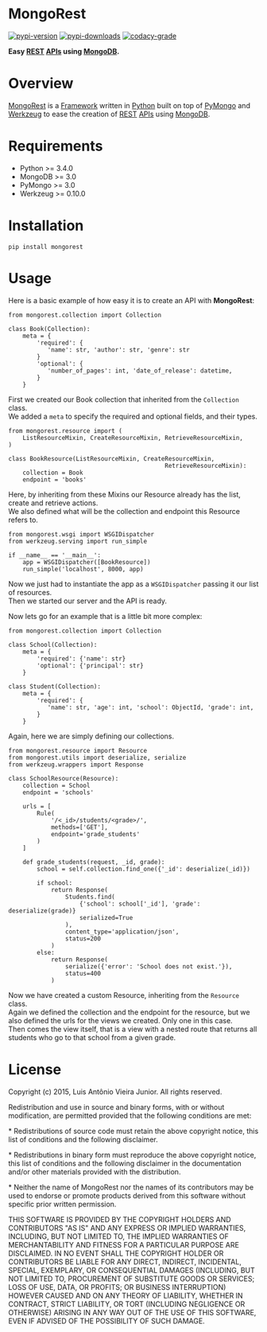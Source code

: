 # MongoRest

[![pypi-version]][pypi] [![pypi-downloads]][pypi] [![codacy-grade]][codacy]

**Easy [REST][rest] [APIs][api] using [MongoDB][mongodb].**


# Overview

[MongoRest][mongorest] is a [Framework][framework] written in [Python][python] built on top of [PyMongo][pymongo] and [Werkzeug][werkzeug] to ease the creation of [REST][rest] [APIs][api] using [MongoDB][mongodb].


# Requirements

* Python >= 3.4.0
* MongoDB >= 3.0
* PyMongo >= 3.0
* Werkzeug >= 0.10.0


# Installation

    pip install mongorest
    
    
# Usage

Here is a basic example of how easy it is to create an API with **MongoRest**:


    from mongorest.collection import Collection

    class Book(Collection):
        meta = {
            'required': {
               'name': str, 'author': str, 'genre': str
            }
            'optional': {
               'number_of_pages': int, 'date_of_release': datetime,
            }
        }

First we created our Book collection that inherited from the `Collection` class. <br />
We added a `meta` to specify the required and optional fields, and their types. <br />


    from mongorest.resource import (
        ListResourceMixin, CreateResourceMixin, RetrieveResourceMixin,
    )

    class BookResource(ListResourceMixin, CreateResourceMixin, 
                                                RetrieveResourceMixin):
        collection = Book
        endpoint = 'books'
        
Here, by inheriting from these Mixins our Resource already has the list, create and retrieve actions. <br />
We also defined what will be the collection and endpoint this Resource refers to. <br />

        
    from mongorest.wsgi import WSGIDispatcher
    from werkzeug.serving import run_simple

    if __name__ == '__main__':
        app = WSGIDispatcher([BookResource])
        run_simple('localhost', 8000, app)
    
Now we just had to instantiate the app as a `WSGIDispatcher` passing it our list of resources. <br />
Then we started our server and the API is ready. <br />


Now lets go for an example that is a little bit more complex:

    from mongorest.collection import Collection
    
    class School(Collection):
        meta = {
            'required': {'name': str}
            'optional': {'principal': str}
        }
        
    class Student(Collection):
        meta = {
            'required': {
               'name': str, 'age': int, 'school': ObjectId, 'grade': int,
            }
        }
        
Again, here we are simply defining our collections. <br />


    from mongorest.resource import Resource
    from mongorest.utils import deserialize, serialize
    from werkzeug.wrappers import Response
    
    class SchoolResource(Resource):
        collection = School
        endpoint = 'schools'
        
        urls = [
            Rule(
                '/<_id>/students/<grade>/',
                methods=['GET'],
                endpoint='grade_students'
            )
        ]
        
        def grade_students(request, _id, grade):
            school = self.collection.find_one({'_id': deserialize(_id)})
            
            if school:
                return Response(
                    Students.find(
                        {'school': school['_id'], 'grade': deserialize(grade)}
                        serialized=True
                    ),
                    content_type='application/json',
                    status=200
                )
            else:
                return Response(
                    serialize({'error': 'School does not exist.'}),
                    status=400
                )
                
Now we have created a custom Resource, inheriting from the `Resource` class. <br />
Again we defined the collection and the endpoint for the resource, but we also defined the urls for the views we created. Only one in this case. <br />
Then comes the view itself, that is a view with a nested route that returns all students who go to that school from a given grade.

    
# License

Copyright (c) 2015, Luis Antônio Vieira Junior.
All rights reserved.

Redistribution and use in source and binary forms, with or without
modification, are permitted provided that the following conditions are met:

\*  Redistributions of source code must retain the above copyright notice, this
    list of conditions and the following disclaimer.

\*  Redistributions in binary form must reproduce the above copyright notice,
    this list of conditions and the following disclaimer in the documentation
    and/or other materials provided with the distribution.

\*  Neither the name of MongoRest nor the names of its
    contributors may be used to endorse or promote products derived from
    this software without specific prior written permission.

THIS SOFTWARE IS PROVIDED BY THE COPYRIGHT HOLDERS AND CONTRIBUTORS "AS IS"
AND ANY EXPRESS OR IMPLIED WARRANTIES, INCLUDING, BUT NOT LIMITED TO, THE
IMPLIED WARRANTIES OF MERCHANTABILITY AND FITNESS FOR A PARTICULAR PURPOSE ARE
DISCLAIMED. IN NO EVENT SHALL THE COPYRIGHT HOLDER OR CONTRIBUTORS BE LIABLE
FOR ANY DIRECT, INDIRECT, INCIDENTAL, SPECIAL, EXEMPLARY, OR CONSEQUENTIAL
DAMAGES (INCLUDING, BUT NOT LIMITED TO, PROCUREMENT OF SUBSTITUTE GOODS OR
SERVICES; LOSS OF USE, DATA, OR PROFITS; OR BUSINESS INTERRUPTION) HOWEVER
CAUSED AND ON ANY THEORY OF LIABILITY, WHETHER IN CONTRACT, STRICT LIABILITY,
OR TORT (INCLUDING NEGLIGENCE OR OTHERWISE) ARISING IN ANY WAY OUT OF THE USE
OF THIS SOFTWARE, EVEN IF ADVISED OF THE POSSIBILITY OF SUCH DAMAGE.

[pypi-version]: https://pypip.in/version/mongorest/badge.svg
[pypi-downloads]: https://pypip.in/download/mongorest/badge.svg
[pypi]: https://pypi.python.org/pypi/mongorest

[codacy-grade]: https://www.codacy.com/project/badge/de84ced5bfa241b3a1a64f73146a03e3
[codacy]: https://www.codacy.com/app/lvieira/mongorest

[rest]: https://en.wikipedia.org/wiki/Rest
[api]: https://en.wikipedia.org/wiki/Application_programming_interface
[mongodb]: https://www.mongodb.org/

[mongorest]: https://github.com/lvieirajr/mongorest/
[framework]: https://en.wikipedia.org/wiki/Software_framework
[python]: https://www.python.org/
[pymongo]: https://github.com/mongodb/mongo-python-driver/ 
[werkzeug]: http://werkzeug.pocoo.org/
